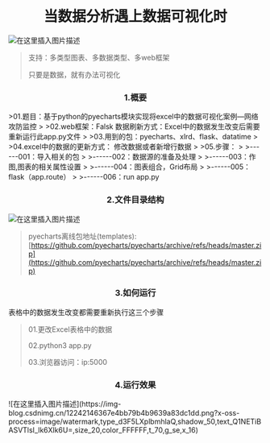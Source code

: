 <h1 align = "center">当数据分析遇上数据可视化时</h1>

![在这里插入图片描述](https://img-blog.csdnimg.cn/838d477a3d6c4d80bbd471daca44ad12.png)


>支持：多类型图表、多数据类型、多web框架
>
>只要是数据，就有办法可视化

<h3 align = "center">1.概要</h3>
>01.题目：基于python的pyecharts模块实现将excel中的数据可视化案例—网络攻防监控
>
>02.web框架：Falsk
数据刷新方式：Excel中的数据发生改变后需要重新运行此app.py文件
>
>03.用到的包：pyecharts、xlrd、flask、datatime
>
>04.excel中的数据的更新方式：
修改数据或者新增行数据
>
>05.步骤：
>
>------001：导入相关的包
>
>------002：数据源的准备及处理
>
>------003：作图,图表的相关属性设置
>
>------004：图表组合，Grid布局
>
>------005：flask（app.route）
>
>------006：run app.py

<h3 align = "center">2.文件目录结构</h3>

![在这里插入图片描述](https://img-blog.csdnimg.cn/52cc72f47155442e8373adf6f3687749.png?x-oss-process=image/watermark,type_d3F5LXplbmhlaQ,shadow_50,text_Q1NETiBASVTlsI_lk6Xlk6U=,size_13,color_FFFFFF,t_70,g_se,x_16)

>pyecharts离线包地址(templates):
[https://github.com/pyecharts/pyecharts/archive/refs/heads/master.zip](https://github.com/pyecharts/pyecharts/archive/refs/heads/master.zip)

<h3 align = "center">3.如何运行</h3>

表格中的数据发生改变都需要重新执行这三个步骤

>01.更改Excel表格中的数据
>
>02.python3 app.py
>
>03.浏览器访问：ip:5000

<h3 align = "center">4.运行效果</h3>
![在这里插入图片描述](https://img-blog.csdnimg.cn/12242146367e4bb79b4b9639a83dc1dd.png?x-oss-process=image/watermark,type_d3F5LXplbmhlaQ,shadow_50,text_Q1NETiBASVTlsI_lk6Xlk6U=,size_20,color_FFFFFF,t_70,g_se,x_16)

